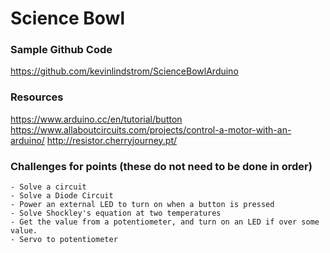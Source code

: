 # Science Bowl 

### Sample Github Code
https://github.com/kevinlindstrom/ScienceBowlArduino

### Resources
https://www.arduino.cc/en/tutorial/button
https://www.allaboutcircuits.com/projects/control-a-motor-with-an-arduino/
http://resistor.cherryjourney.pt/

### Challenges for points (these do not need to be done in order)
    - Solve a circuit
    - Solve a Diode Circuit
    - Power an external LED to turn on when a button is pressed
    - Solve Shockley's equation at two temperatures
    - Get the value from a potentiometer, and turn on an LED if over some value.
    - Servo to potentiometer

